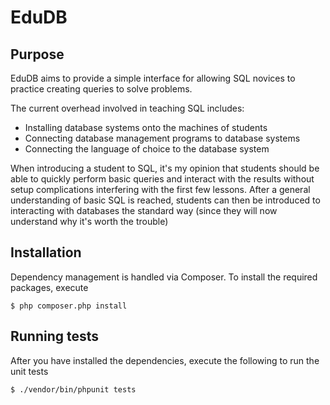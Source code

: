 EduDB
=====

Purpose
-------

EduDB aims to provide a simple interface for allowing SQL novices to practice
creating queries to solve problems.

The current overhead involved in teaching SQL includes:

* Installing database systems onto the machines of students
* Connecting database management programs to database systems
* Connecting the language of choice to the database system

When introducing a student to SQL, it's my opinion that students should be able
to quickly perform basic queries and interact with the results without setup
complications interfering with the first few lessons. After a general
understanding of basic SQL is reached, students can then be introduced to
interacting with databases the standard way (since they will now understand why
it's worth the trouble)

Installation
------------

Dependency management is handled via Composer. To install the required packages,
execute

    $ php composer.php install

Running tests
-------------

After you have installed the dependencies, execute the following to run the unit
tests

    $ ./vendor/bin/phpunit tests
